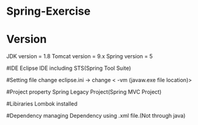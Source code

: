 # Spring-Exercise

# Version
JDK version = 1.8
Tomcat version = 9.x 
Spring version = 5

#IDE
Eclipse IDE including STS(Spring Tool Suite)

#Setting file change
eclipse.ini -> change
<
-vm
(javaw.exe file location)>
>

#Project property
Spring Legacy Project(Spring MVC Project)

#Libiraries
Lombok installed

#Dependency managing
Dependency using .xml file.(Not through java)



